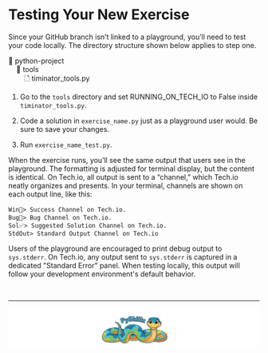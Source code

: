 # Testing Your New Exercise

Since your GitHub branch isn’t linked to a playground, you’ll need to test your code locally. The directory structure shown below applies to step one.

📂 python-project<BR>
&nbsp;&nbsp;&nbsp;&nbsp;📂 tools<BR>
&nbsp;&nbsp;&nbsp;&nbsp;&nbsp;&nbsp;&nbsp;&nbsp;🗋 timinator_tools.py<BR>

1. Go to the `tools` directory and set RUNNING_ON_TECH_IO to False inside `timinator_tools.py`.

2. Code a solution in `exercise_name.py` just as a playground user would. Be sure to save your changes.

3. Run `exercise_name_test.py`.

When the exercise runs, you’ll see the same output that users see in the playground. The formatting is adjusted for terminal display, but the content is identical. On Tech.io, all output is sent to a “channel,” which Tech.io neatly organizes and presents. In your terminal, channels are shown on each output line, like this:

```text
Win🎉> Success Channel on Tech.io.
Bug🐞> Bug Channel on Tech.io.
Sol✅> Suggested Solution Channel on Tech.io.
StdOut> Standard Output Channel on Tech.io
```

Users of the playground are encouraged to print debug output to `sys.stderr`. On Tech.io, any output sent to `sys.stderr` is captured in a dedicated "Standard Error" panel. When testing locally, this output will follow your development environment's default behavior.

<BR>

************

[![Skillz Catalog](../graphics/PySkillzFooter.png)](skillz-catalog)
